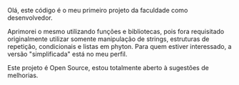 Olá, este código é o meu primeiro projeto da faculdade como desenvolvedor.

Aprimorei o mesmo utilizando funções e bibliotecas, pois fora requisitado originalmente utilizar somente manipulação de strings, estruturas de repetição, condicionais e listas em phyton.
Para quem estiver interessado, a versão "simplificada" está no meu perfil.

Este projeto é Open Source, estou totalmente aberto à sugestões de melhorias.

